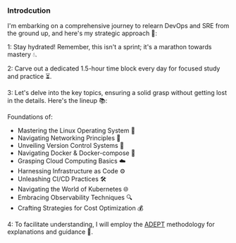 
### Introdcution

I'm embarking on a comprehensive journey to relearn DevOps and SRE from the ground up, and here's my strategic approach 🚀:

1: Stay hydrated! Remember, this isn't a sprint; it's a marathon towards mastery 💧.

2: Carve out a dedicated 1.5-hour time block every day for focused study and practice ⏳.

3: Let's delve into the key topics, ensuring a solid grasp without getting lost in the details. Here's the lineup 📚:

Foundations of:
   - Mastering the Linux Operating System 🐧
   - Navigating Networking Principles 🔗
   - Unveiling Version Control Systems 🔄
   - Navigating Docker & Docker-compose 🐳
   - Grasping Cloud Computing Basics ☁️
   - Harnessing Infrastructure as Code ⚙️
   - Unleashing CI/CD Practices 🛠️
   - Navigating the World of Kubernetes 🌐
   - Embracing Observability Techniques 🔍
   - Crafting Strategies for Cost Optimization 💰

4: To facilitate understanding, I will employ the [ADEPT](https://betterexplained.com/articles/adept-method/) methodology for explanations and guidance 🧠.